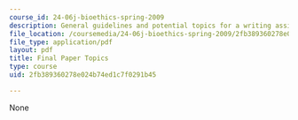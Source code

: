 ```yaml
---
course_id: 24-06j-bioethics-spring-2009
description: General guidelines and potential topics for a writing assignment on bioethics.
file_location: /coursemedia/24-06j-bioethics-spring-2009/2fb389360278e024b74ed1c7f0291b45_MIT24_06Js09_assn04_final.pdf
file_type: application/pdf
layout: pdf
title: Final Paper Topics
type: course
uid: 2fb389360278e024b74ed1c7f0291b45

---
```

None